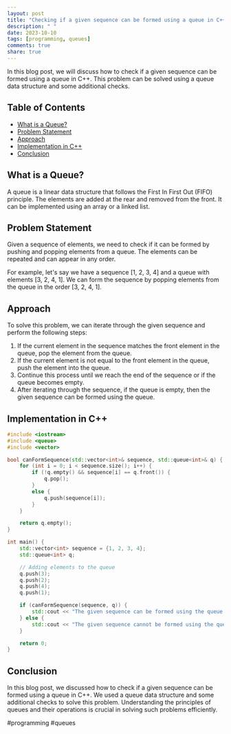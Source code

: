 ```yaml
---
layout: post
title: "Checking if a given sequence can be formed using a queue in C++"
description: " "
date: 2023-10-10
tags: [programming, queues]
comments: true
share: true
---
```


In this blog post, we will discuss how to check if a given sequence can be formed using a queue in C++. This problem can be solved using a queue data structure and some additional checks.

## Table of Contents
- [What is a Queue?](#what-is-a-queue)
- [Problem Statement](#problem-statement)
- [Approach](#approach)
- [Implementation in C++](#implementation-in-c)
- [Conclusion](#conclusion)

## What is a Queue?

A queue is a linear data structure that follows the First In First Out (FIFO) principle. The elements are added at the rear and removed from the front. It can be implemented using an array or a linked list.

## Problem Statement

Given a sequence of elements, we need to check if it can be formed by pushing and popping elements from a queue. The elements can be repeated and can appear in any order.

For example, let's say we have a sequence [1, 2, 3, 4] and a queue with elements [3, 2, 4, 1]. We can form the sequence by popping elements from the queue in the order [3, 2, 4, 1].

## Approach

To solve this problem, we can iterate through the given sequence and perform the following steps:

1. If the current element in the sequence matches the front element in the queue, pop the element from the queue.
2. If the current element is not equal to the front element in the queue, push the element into the queue.
3. Continue this process until we reach the end of the sequence or if the queue becomes empty.
4. After iterating through the sequence, if the queue is empty, then the given sequence can be formed using the queue.

## Implementation in C++

```cpp
#include <iostream>
#include <queue>
#include <vector>

bool canFormSequence(std::vector<int>& sequence, std::queue<int>& q) {
    for (int i = 0; i < sequence.size(); i++) {
        if (!q.empty() && sequence[i] == q.front()) {
            q.pop();
        }
        else {
            q.push(sequence[i]);
        }
    }

    return q.empty();
}

int main() {
    std::vector<int> sequence = {1, 2, 3, 4};
    std::queue<int> q;

    // Adding elements to the queue
    q.push(3);
    q.push(2);
    q.push(4);
    q.push(1);

    if (canFormSequence(sequence, q)) {
        std::cout << "The given sequence can be formed using the queue." << std::endl;
    } else {
        std::cout << "The given sequence cannot be formed using the queue." << std::endl;
    }

    return 0;
}
```

## Conclusion

In this blog post, we discussed how to check if a given sequence can be formed using a queue in C++. We used a queue data structure and some additional checks to solve this problem. Understanding the principles of queues and their operations is crucial in solving such problems efficiently.

#programming #queues
